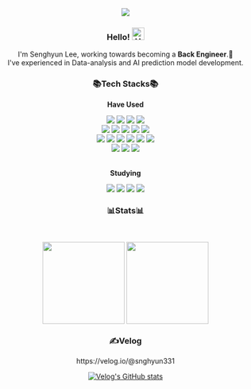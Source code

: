 <div align=center>
	<img src="https://capsule-render.vercel.app/api?type=cylinder&height=130&color=auto&text=SeungHyeon%20Github🐣&fontSize=60&animation=twinkling" />	
</div>

<div align=center>
	<h3>Hello!  <img src="https://raw.githubusercontent.com/Tarikul-Islam-Anik/Animated-Fluent-Emojis/master/Emojis/Hand%20gestures/Hand%20with%20Fingers%20Splayed%20Light%20Skin%20Tone.png" alt="Hand with Fingers Splayed Light Skin Tone" width="25" height="25" /></h3>
	<p>I'm Senghyun Lee, working towards becoming a <strong>Back Engineer</strong>.💪 <br> I've experienced in Data-analysis and AI prediction model development.</p> 
</div>

<div align=center>
	<h3>📚Tech Stacks📚</h3>
	<p><strong>Have Used</strong></p>
</div>
<div align=center>
	<img src="https://img.shields.io/badge/JavaScript-F7DF1E?style=flat&logo=JavaScript&logoColor=white" />
	<img src="https://img.shields.io/badge/Python-3776AB?style=flat&logo=Python&logoColor=white">
	<img src="https://img.shields.io/badge/SQL-4479A1?style=flat&logo=SQL&logoColor=white" />
	<img src="https://img.shields.io/badge/R-276DC3?style=flat&logo=R&logoColor=white" />
	<br>
	<img src="https://img.shields.io/badge/ExpressJs-000000?style=flat&logo=Express&logoColor=white" />
	<img src="https://img.shields.io/badge/Flask-000000?style=flat&logo=flask&logoColor=white" />
	<img src="https://img.shields.io/badge/MongoDB-47A248?style=flat&logo=mongodb&logoColor=white" />
	<img src="https://img.shields.io/badge/AWS S3-569A31?style=flat&logo=amazons3&logoColor=white" />
	<img src="https://img.shields.io/badge/Elasticsearch-005571?style=flat&logo=elasticsearch&logoColor=white" />
	<br>
	<img src="https://img.shields.io/badge/AWS EC2-FF9900?style=flat&logo=amazonec2&logoColor=white" />
	<img src="https://img.shields.io/badge/Nginx-009639?style=flat&logo=nginx&logoColor=white" />
	<img src="https://img.shields.io/badge/Docker-2496ED?style=flat&logo=docker&logoColor=white" />
	<img src="https://img.shields.io/badge/Linux-FCC624?style=flat&logo=linux&logoColor=white" />
	<img src="https://img.shields.io/badge/Git-F05032?style=flat&logo=git&logoColor=white" />
	<img src="https://img.shields.io/badge/Git LFS-F64935?style=flat&logo=gitlfs&logoColor=white" />
	<br>
	<img src="https://img.shields.io/badge/Selenium-43B02A?style=flat&logo=selenium&logoColor=white" />
	<img src="https://img.shields.io/badge/Scikit learn-F7931E?style=flat&logo=scikitlearn&logoColor=white" />
	<img src="https://img.shields.io/badge/Keras-D00000?style=flat&logo=keras&logoColor=white" />	
</div>
<br>
<div align=center>
	<p><strong>Studying</strong></p>
</div>
<div align=center>
 	<img src="https://img.shields.io/badge/TypeScript-3178C6?style=flat&logo=TypeScript&logoColor=white" />
  	<img src="https://img.shields.io/badge/Nest.js-E0234E?style=flat&logo=nestjs&logoColor=white" />
   	<img src="https://img.shields.io/badge/MySQL-4479A1?style=flat&logo=mysql&logoColor=white" />
	<img src="https://img.shields.io/badge/Jenkins-D24939?style=flat&logo=jenkins&logoColor=white" />
</div>

<div align=center>
	<h3>📊Stats📊</h3>
</div>
<br>
<div align=center>
	<p align="center">
    <img align="center" height=165 src="https://github-readme-stats.vercel.app/api/top-langs/?username=snghyun331&layout=donut&theme=rose_pine&hide=jupyter%20notebook" />
  </a>
    <img align="center" height=165 src="https://github-readme-stats.vercel.app/api?username=snghyun331&hide=${가릴항목}&theme=rose_pine" />
  </a>
</p>
</div>
<div align=center>
	<h3>✍Velog</h3>
</div>
<div align=center>
https://velog.io/@snghyun331
	
[![Velog's GitHub stats](https://velog-readme-stats.vercel.app/api?name=snghyun331)](https://velog.io/@snghyun331)

</div>
